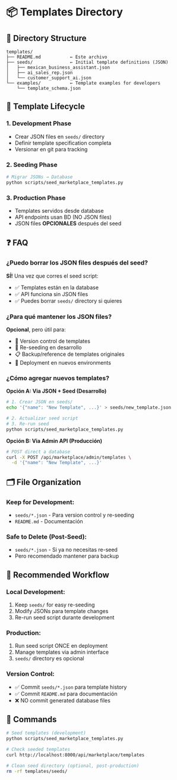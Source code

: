 # 📦 Templates Directory

## 📁 Directory Structure

```
templates/
├── README.md           ← Este archivo
├── seeds/              ← Initial template definitions (JSON)
│   ├── mexican_business_assistant.json
│   ├── ai_sales_rep.json
│   └── customer_support_ai.json
└── examples/           ← Template examples for developers
    └── template_schema.json
```

## 🔄 Template Lifecycle

### **1. Development Phase**
- Crear JSON files en `seeds/` directory
- Definir template specification completa
- Versionar en git para tracking

### **2. Seeding Phase** 
```bash
# Migrar JSONs → Database
python scripts/seed_marketplace_templates.py
```

### **3. Production Phase**
- Templates servidos desde database
- API endpoints usan BD (NO JSON files)
- JSON files **OPCIONALES** después del seed

## ❓ **FAQ**

### **¿Puedo borrar los JSON files después del seed?**
**SÍ!** Una vez que corres el seed script:
- ✅ Templates están en la database
- ✅ API funciona sin JSON files
- ✅ Puedes borrar `seeds/` directory si quieres

### **¿Para qué mantener los JSON files?**
**Opcional**, pero útil para:
- 📝 Version control de templates
- 🔄 Re-seeding en desarrollo
- 📋 Backup/reference de templates originales
- 🚀 Deployment en nuevos environments

### **¿Cómo agregar nuevos templates?**

**Opción A: Via JSON + Seed (Desarrollo)**
```bash
# 1. Crear JSON en seeds/
echo '{"name": "New Template", ...}' > seeds/new_template.json

# 2. Actualizar seed script
# 3. Re-run seed
python scripts/seed_marketplace_templates.py
```

**Opción B: Via Admin API (Producción)**
```bash
# POST direct a database
curl -X POST /api/marketplace/admin/templates \
  -d '{"name": "New Template", ...}'
```

## 🗂️ File Organization

### **Keep for Development:**
- `seeds/*.json` - Para version control y re-seeding
- `README.md` - Documentación

### **Safe to Delete (Post-Seed):**
- `seeds/*.json` - Si ya no necesitas re-seed
- Pero recomendado mantener para backup

## 🎯 **Recommended Workflow**

### **Local Development:**
1. Keep `seeds/` for easy re-seeding
2. Modify JSONs para template changes
3. Re-run seed script durante development

### **Production:**
1. Run seed script ONCE en deployment
2. Manage templates via admin interface
3. `seeds/` directory es opcional

### **Version Control:**
- ✅ Commit `seeds/*.json` para template history
- ✅ Commit `README.md` para documentación
- ❌ NO commit generated database files

## 🚀 **Commands**

```bash
# Seed templates (development)
python scripts/seed_marketplace_templates.py

# Check seeded templates
curl http://localhost:8000/api/marketplace/templates

# Clean seed directory (optional, post-production)
rm -rf templates/seeds/
```